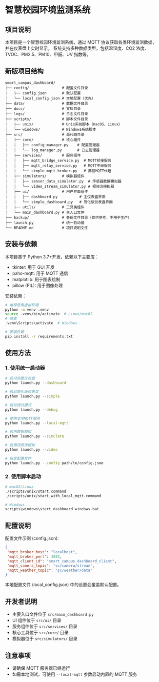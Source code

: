 # 智慧校园环境监测系统

## 项目说明

本项目是一个智慧校园环境监测系统，通过 MQTT 协议获取各类环境监测数据，并在仪表盘上实时显示。
系统支持多种数据类型，包括温湿度、CO2 浓度、TVOC、PM2.5、PM10、甲醛、UV 指数等。

## 新版项目结构

```
smart_campus_dashboard/
├── config/               # 配置文件目录
│   ├── config.json       # 默认配置
│   └── local_config.json # 本地配置（优先）
├── data/                 # 数据文件目录
├── docs/                 # 文档目录
├── logs/                 # 日志文件目录
├── scripts/              # 脚本文件目录
│   ├── unix/             # Unix系统脚本（macOS、Linux）
│   └── windows/          # Windows系统脚本
├── src/                  # 源代码目录
│   ├── core/             # 核心组件
│   │   ├── config_manager.py    # 配置管理器
│   │   └── log_manager.py       # 日志管理器
│   ├── services/         # 服务组件
│   │   ├── mqtt_bridge_service.py  # MQTT桥接服务
│   │   ├── mqtt_relay_service.py   # MQTT中继服务
│   │   └── simple_mqtt_broker.py   # 简易MQTT代理
│   ├── simulators/       # 模拟器组件
│   │   ├── sensor_data_simulator.py  # 传感器数据模拟器
│   │   └── video_stream_simulator.py # 视频流模拟器
│   ├── ui/               # 用户界面组件
│   │   ├── dashboard.py          # 主仪表盘界面
│   │   └── simple_dashboard.py   # 简化版仪表盘界面
│   ├── utils/            # 工具类组件
│   └── main_dashboard.py # 主入口文件
├── backup/               # 备份文件目录（仅供参考，不用于生产）
├── launch.py             # 统一启动器
└── README.md             # 项目说明文件
```

## 安装与依赖

本项目基于 Python 3.7+开发，依赖以下主要库：

- tkinter: 用于 GUI 开发
- paho-mqtt: 用于 MQTT 通信
- matplotlib: 用于图表绘制
- pillow (PIL): 用于图像处理

安装依赖：

```bash
# 推荐使用虚拟环境
python -m venv .venv
source .venv/bin/activate  # Linux/macOS
# 或者
.venv\Scripts\activate  # Windows

# 安装依赖
pip install -r requirements.txt
```

## 使用方法

### 1. 使用统一启动器

```bash
# 启动完整仪表盘
python launch.py --dashboard

# 启动简化版仪表盘
python launch.py --simple

# 启动调试模式
python launch.py --debug

# 使用本地MQTT服务
python launch.py --local-mqtt

# 启用数据模拟
python launch.py --simulate

# 启用视频流模拟
python launch.py --video

# 指定配置文件
python launch.py --config path/to/config.json
```

### 2. 使用脚本启动

```bash
# macOS/Linux
./scripts/unix/start.command
./scripts/unix/start_with_local_mqtt.command

# Windows
scripts\windows\start_dashboard_windows.bat
```

## 配置说明

配置文件示例 (config.json):

```json
{
 "mqtt_broker_host": "localhost",
 "mqtt_broker_port": 1883,
 "mqtt_client_id": "smart_campus_dashboard_client",
 "mqtt_camera_topic": "sc/camera/stream",
 "mqtt_weather_topic": "sc/weather/data"
}
```

本地配置文件 (local_config.json) 中的设置会覆盖默认配置。

## 开发者说明

- 主要入口文件位于 `src/main_dashboard.py`
- UI 组件位于 `src/ui/` 目录
- 服务组件位于 `src/services/` 目录
- 核心工具位于 `src/core/` 目录
- 模拟器位于 `src/simulators/` 目录

## 注意事项

- 请确保 MQTT 服务器已经运行
- 如需本地测试，可使用 `--local-mqtt` 参数启动内置的 MQTT 服务
